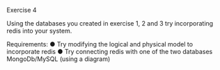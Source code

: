 Exercise 4

Using the databases you created in exercise 1, 2 and 3 try incorporating redis into your
system.

Requirements:
● Try modifying the logical and physical model to incorporate redis
● Try connecting redis with one of the two databases MongoDb/MySQL (using a
diagram)